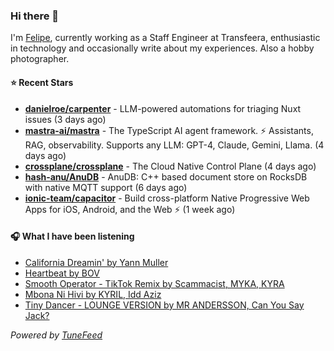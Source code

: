 ### Hi there 👋

I'm [Felipe](https://felipevm.com), currently working as a Staff Engineer at Transfeera, enthusiastic in technology and occasionally write about my experiences. Also a hobby photographer.

#### ⭐ Recent Stars
- **[danielroe/carpenter](https://github.com/danielroe/carpenter)** - LLM-powered automations for triaging Nuxt issues (3 days ago)
- **[mastra-ai/mastra](https://github.com/mastra-ai/mastra)** - The TypeScript AI agent framework. ⚡ Assistants, RAG, observability. Supports any LLM: GPT-4, Claude, Gemini, Llama. (4 days ago)
- **[crossplane/crossplane](https://github.com/crossplane/crossplane)** - The Cloud Native Control Plane (4 days ago)
- **[hash-anu/AnuDB](https://github.com/hash-anu/AnuDB)** - AnuDB: C&#43;&#43; based document store on RocksDB with native MQTT support (6 days ago)
- **[ionic-team/capacitor](https://github.com/ionic-team/capacitor)** - Build cross-platform Native Progressive Web Apps for iOS, Android, and the Web ⚡️ (1 week ago)

#### 🎧 What I have been listening
- [California Dreamin&#39; by Yann Muller](https://open.spotify.com/track/4y0wgwic6vFqUBN6Y1mkDR)
- [Heartbeat by BOV](https://open.spotify.com/track/7pvnTTfMc0NYubV48wrG1t)
- [Smooth Operator - TikTok Remix by Scammacist, MYKA, KYRA](https://open.spotify.com/track/4CaGELvelebOCAdDKYYvch)
- [Mbona Ni Hivi by KYRIL, Idd Aziz](https://open.spotify.com/track/18btST7wU1H0Qz5ZxbAor4)
- [Tiny Dancer - LOUNGE VERSION by MR ANDERSSON, Can You Say Jack?](https://open.spotify.com/track/6NbLnsMUb9PXxwfgZj4QJV)

_Powered by [TuneFeed](https://tunefeed.app?ref=github.com)_
